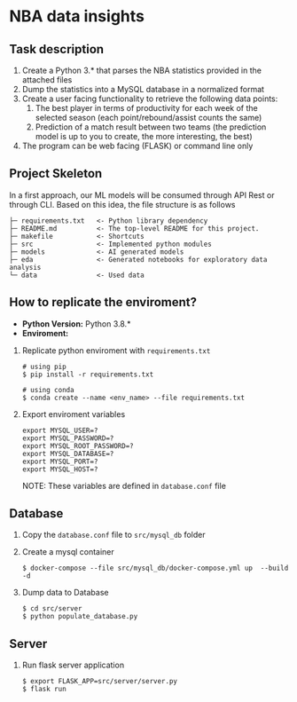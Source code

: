 # NBA data insights

## Task description

1. Create a Python 3.* that parses the NBA statistics provided in the attached files
2. Dump the statistics into a MySQL database in a normalized format
3. Create a user facing functionality to retrieve the following data points:
	1. The best player in terms of productivity for each week of the selected season (each point/rebound/assist counts the same)
	2. Prediction of a match result between two teams (the prediction model is up to you to create, the more interesting, the best)
4. The program can be web facing (FLASK) or command line only

## Project Skeleton

In a first approach, our ML models will be consumed through API Rest or through CLI. Based on this idea, the file structure is as follows

```raw  text
├─ requirements.txt   <- Python library dependency
├─ README.md          <- The top-level README for this project.
├─ makefile           <- Shortcuts
├─ src                <- Implemented python modules
├─ models             <- AI generated models
├─ eda                <- Generated notebooks for exploratory data analysis
└─ data               <- Used data
```

## How to replicate the enviroment?

- **Python Version:** Python 3.8.*
- **Enviroment:**

1. Replicate python enviroment with `requirements.txt`
    ```
    # using pip
    $ pip install -r requirements.txt

    # using conda
    $ conda create --name <env_name> --file requirements.txt
    ```
2. Export enviroment variables
	```
    export MYSQL_USER=?
	export MYSQL_PASSWORD=?
	export MYSQL_ROOT_PASSWORD=?
	export MYSQL_DATABASE=?
	export MYSQL_PORT=?
	export MYSQL_HOST=?
    ```
    NOTE: These variables are defined in `database.conf` file

## Database

1. Copy the  `database.conf` file to `src/mysql_db` folder
2. Create a mysql container

    ```
    $ docker-compose --file src/mysql_db/docker-compose.yml up  --build -d
    ```

3. Dump data to Database

    ```
    $ cd src/server
    $ python populate_database.py
    ```
## Server

1. Run flask server application
    ```
    $ export FLASK_APP=src/server/server.py
    $ flask run
    ```
